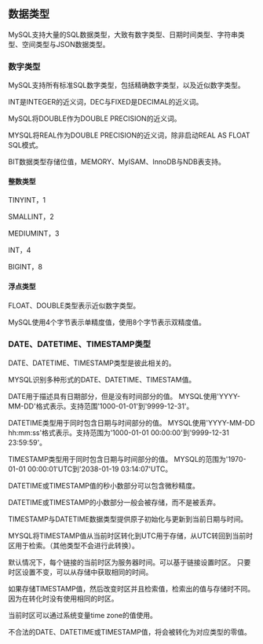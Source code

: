 
## 数据类型
MySQL支持大量的SQL数据类型，大致有数字类型、日期时间类型、字符串类型、空间类型与JSON数据类型。

### 数字类型

MySQL支持所有标准SQL数字类型，包括精确数字类型，以及近似数字类型。

INT是INTEGER的近义词，DEC与FIXED是DECIMAL的近义词。

MySQL将DOUBLE作为DOUBLE PRECISION的近义词。

MYSQL将REAL作为DOUBLE PRECISION的近义词，除非启动REAL AS FLOAT SQL模式。

BIT数据类型存储位值，MEMORY、MyISAM、InnoDB与NDB表支持。

#### 整数类型

TINYINT，1

SMALLINT，2

MEDIUMINT，3

INT，4

BIGINT，8

#### 浮点类型

FLOAT、DOUBLE类型表示近似数字类型。

MySQL使用4个字节表示单精度值，使用8个字节表示双精度值。



### DATE、DATETIME、TIMESTAMP类型


DATE、DATETIME、TIMESTAMP类型是彼此相关的。

MYSQL识别多种形式的DATE、DATETIME、TIMESTAM值。

DATE用于描述具有日期部分，但是没有时间部分的值。
MYSQL使用'YYYY-MM-DD'格式表示。支持范围'1000-01-01'到'9999-12-31'。

DATETIME类型用于同时包含日期与时间部分的值。
MYSQL使用'YYYY-MM-DD hh:mm:ss'格式表示。支持范围为'1000-01-01 00:00:00'到'9999-12-31 23:59:59'。

TIMESTAMP类型用于同时包含日期与时间部分的值。
MYSQL的范围为'1970-01-01 00:00:01'UTC到'2038-01-19 03:14:07'UTC。

DATETIME或TIMESTAMP值的秒小数部分可以包含微秒精度。

DATETIME或TIMESTAMP的小数部分一般会被存储，而不是被丢弃。


TIMESTAMP与DATETIME数据类型提供原子初始化与更新到当前日期与时间。

MYSQL将TIMESTAMP值从当前时区转化到UTC用于存储，从UTC转回到当前时区用于检索。（其他类型不会进行此转换）。


默认情况下，每个链接的当前时区为服务器时间。可以基于链接设置时区。
只要时区设置不变，可以从存储中获取相同的时间。

如果存储TIMESTAMP值，然后改变时区并且检索值，检索出的值与存储时不同。因为在转化时没有使用相同的时区。

当前时区可以通过系统变量time zone的值使用。

不合法的DATE、DATETIME或TIMESTAMP值，将会被转化为对应类型的零值。

